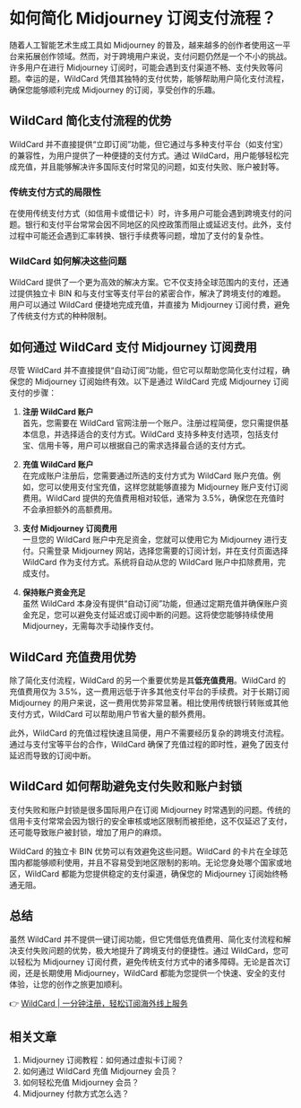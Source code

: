 # 如何简化 Midjourney 订阅支付流程？

随着人工智能艺术生成工具如 Midjourney 的普及，越来越多的创作者使用这一平台来拓展创作领域。然而，对于跨境用户来说，支付问题仍然是一个不小的挑战。许多用户在进行 Midjourney 订阅时，可能会遇到支付渠道不畅、支付失败等问题。幸运的是，WildCard 凭借其独特的支付优势，能够帮助用户简化支付流程，确保您能够顺利完成 Midjourney 的订阅，享受创作的乐趣。

## WildCard 简化支付流程的优势

WildCard 并不直接提供“立即订阅”功能，但它通过与多种支付平台（如支付宝）的兼容性，为用户提供了一种便捷的支付方式。通过 WildCard，用户能够轻松完成充值，并且能够解决许多国际支付时常见的问题，如支付失败、账户被封等。

### 传统支付方式的局限性

在使用传统支付方式（如信用卡或借记卡）时，许多用户可能会遇到跨境支付的问题。银行和支付平台常常会因不同地区的风控政策而阻止或延迟支付。此外，支付过程中可能还会遇到汇率转换、银行手续费等问题，增加了支付的复杂性。

### WildCard 如何解决这些问题

WildCard 提供了一个更为高效的解决方案。它不仅支持全球范围内的支付，还通过提供独立卡 BIN 和与支付宝等支付平台的紧密合作，解决了跨境支付的难题。用户可以通过 WildCard 便捷地完成充值，并直接为 Midjourney 订阅付费，避免了传统支付方式的种种限制。

## 如何通过 WildCard 支付 Midjourney 订阅费用

尽管 WildCard 并不直接提供“自动订阅”功能，但它可以帮助您简化支付过程，确保您的 Midjourney 订阅始终有效。以下是通过 WildCard 完成 Midjourney 订阅支付的步骤：

1. **注册 WildCard 账户**  
   首先，您需要在 WildCard 官网注册一个账户。注册过程简便，您只需提供基本信息，并选择适合的支付方式。WildCard 支持多种支付选项，包括支付宝、信用卡等，用户可以根据自己的需求选择最合适的支付方式。

2. **充值 WildCard 账户**  
   在完成账户注册后，您需要通过所选的支付方式为 WildCard 账户充值。例如，您可以使用支付宝充值，这样您就能够直接为 Midjourney 账户支付订阅费用。WildCard 提供的充值费用相对较低，通常为 3.5%，确保您在充值时不会承担额外的高额费用。

3. **支付 Midjourney 订阅费用**  
   一旦您的 WildCard 账户中充足资金，您就可以使用它为 Midjourney 进行支付。只需登录 Midjourney 网站，选择您需要的订阅计划，并在支付页面选择 WildCard 作为支付方式。系统将自动从您的 WildCard 账户中扣除费用，完成支付。

4. **保持账户资金充足**  
   虽然 WildCard 本身没有提供“自动订阅”功能，但通过定期充值并确保账户资金充足，您可以避免支付延迟或订阅中断的问题。这将使您能够持续使用 Midjourney，无需每次手动操作支付。

## WildCard 充值费用优势

除了简化支付流程，WildCard 的另一个重要优势是其**低充值费用**。WildCard 的充值费用仅为 3.5%，这一费用远低于许多其他支付平台的手续费。对于长期订阅 Midjourney 的用户来说，这一费用优势非常显著。相比使用传统银行转账或其他支付方式，WildCard 可以帮助用户节省大量的额外费用。

此外，WildCard 的充值过程快速且简便，用户不需要经历复杂的跨境支付流程。通过与支付宝等平台的合作，WildCard 确保了充值过程的即时性，避免了因支付延迟而导致的订阅中断。

## WildCard 如何帮助避免支付失败和账户封锁

支付失败和账户封锁是很多国际用户在订阅 Midjourney 时常遇到的问题。传统的信用卡支付常常会因为银行的安全审核或地区限制而被拒绝，这不仅延迟了支付，还可能导致账户被封锁，增加了用户的麻烦。

WildCard 的独立卡 BIN 优势可以有效避免这些问题。WildCard 的卡片在全球范围内都能够顺利使用，并且不容易受到地区限制的影响。无论您身处哪个国家或地区，WildCard 都能为您提供稳定的支付渠道，确保您的 Midjourney 订阅始终畅通无阻。

## 总结

虽然 WildCard 并不提供一键订阅功能，但它凭借低充值费用、简化支付流程和解决支付失败问题的优势，极大地提升了跨境支付的便捷性。通过 WildCard，您可以轻松为 Midjourney 订阅付费，避免传统支付方式中的诸多障碍。无论是首次订阅，还是长期使用 Midjourney，WildCard 都能为您提供一个快速、安全的支付体验，让您的创作之旅更加顺利。

👉 [WildCard | 一分钟注册，轻松订阅海外线上服务](https://bbtdd.com/WildCard)

## 相关文章

1. Midjourney 订阅教程：如何通过虚拟卡订阅？
2. 如何通过 WildCard 充值 Midjourney 会员？
3. 如何轻松充值 Midjourney 会员？
4. Midjourney 付款方式怎么选？